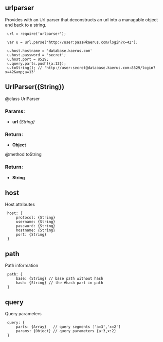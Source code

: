 

<!-- Start index.js -->

## urlparser

Provides with an Url parser that deconstructs an url into a managable object and back to a string.

     url = require('urlparser');
     
     var u = url.parse('http://user:pass@kaerus.com/login?x=42');
     
     u.host.hostname = 'database.kaerus.com'
     u.host.password = 'secret';
     u.host.port = 8529;
     u.query.parts.push({a:13});
     u.toString(); // 'http://user:secret@database.kaerus.com:8529/login?x=42&amp;a=13'
     

## UrlParser({String})

@class  UrlParser

### Params: 

* **url** *{String}* 

### Return:

* **Object** 

@method  toString 

### Return:

* **String** 

## host

Host attributes

     host: {
         protocol: {String}
         username: {String}
         password: {String}
         hostname: {String}
         port: {String}
     }
     

## path

Path information

     path: {
         base: {String} // base path without hash
         hash: {String} // the #hash part in path
     }
     

## query

Query parameters

     query: {
         parts: {Array}   // query segments ['a=3','x=2'] 
         params: {Object} // query parameters {a:3,x:2}
     }
     

<!-- End index.js -->

